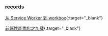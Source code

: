 ### records

[从 Service Worker 到 workbox](https://github.com/z008hy/record/tree/master/records/%E4%BB%8E%20Service%20Worker%20%E5%88%B0%20workbox/index.md){:target="_blank"}

[前端性能优化之加载](https://github.com/z008hy/record/blob/master/records/%E5%89%8D%E7%AB%AF%E6%80%A7%E8%83%BD%E4%BC%98%E5%8C%96%E4%B9%8B%E5%8A%A0%E8%BD%BD/index.md){:target="_blank"}